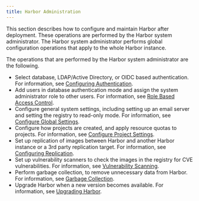 ```yaml
---
title: Harbor Administration
---
```


This section describes how to configure and maintain Harbor after deployment. These operations are performed by the Harbor system administrator. The Harbor system administrator performs global configuration operations that apply to the whole Harbor instance.

The operations that are performed by the Harbor system administrator are the following.

- Select database, LDAP/Active Directory, or OIDC based authentication. For information, see [Configuring Authentication](configure-authentication/_index.md).
- Add users in database authentication mode and assign the system administrator role to other users. For information, see [Role Based Access Control](managing-users/rbac.md).
- Configure general system settings, including setting up an email server and setting the registry to read-only mode. For information, see [Configure Global Settings](general-settings.md).
- Configure how projects are created, and apply resource quotas to projects. For information, see [Configure Project Settings](configure-project-settings.md).
- Set up replication of images between Harbor and another Harbor instance or a 3rd party replication target. For information, see [Configuring Replication](configuring-replication/_index.md).
- Set up vulnerability scanners to check the images in the registry for CVE vulnerabilities. For information, see [Vulnerability Scanning](vulnerability-scanning/_index_.md).
- Perform garbage collection, to remove unnecessary data from Harbor. For information, see [Garbage Collection](garbage-collection.md).
- Upgrade Harbor when a new version becomes available. For information, see [Upgrading Harbor](upgrade/_index_.md).
